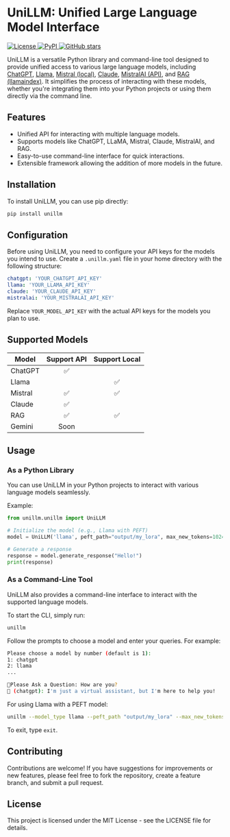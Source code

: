 # UniLLM: Unified Large Language Model Interface

<p>
<a href="https://opensource.org/licenses/MIT">
  <img src="https://img.shields.io/badge/License-MIT-blue.svg" alt="License">
</a>
<a href="https://pypi.org/project/unillm/">
  <img src="https://img.shields.io/pypi/v/unillm.svg" alt="PyPI">
</a>
<a href="https://github.com/fuzihaofzh/unillm">
  <img src="https://img.shields.io/github/stars/fuzihaofzh/unillm.svg?style=social&label=Star&maxAge=2592000" alt="GitHub stars">
</a>
</p>

UniLLM is a versatile Python library and command-line tool designed to provide unified access to various large language models, including [ChatGPT](https://openai.com/chatgpt), [Llama](https://llama.meta.com/), [Mistral (local)](https://huggingface.co/mistralai/Mistral-7B-Instruct-v0.2), [Claude](https://www.anthropic.com/), [MistralAI (API)](https://mistral.ai/), and [RAG (llamaindex)](https://www.llamaindex.ai/). It simplifies the process of interacting with these models, whether you're integrating them into your Python projects or using them directly via the command line.

## Features

- Unified API for interacting with multiple language models.
- Supports models like ChatGPT, LLaMA, Mistral, Claude, MistralAI, and RAG.
- Easy-to-use command-line interface for quick interactions.
- Extensible framework allowing the addition of more models in the future.

## Installation

To install UniLLM, you can use pip directly:

```bash
pip install unillm
```

## Configuration

Before using UniLLM, you need to configure your API keys for the models you intend to use. Create a `.unillm.yaml` file in your home directory with the following structure:

```yaml
chatgpt: 'YOUR_CHATGPT_API_KEY'
llama: 'YOUR_LLAMA_API_KEY'
claude: 'YOUR_CLAUDE_API_KEY'
mistralai: 'YOUR_MISTRALAI_API_KEY'
```

Replace `YOUR_MODEL_API_KEY` with the actual API keys for the models you plan to use.

## Supported Models

| Model       | Support API| Support Local |
|-------------|:----------:|:-------------:|
| ChatGPT     | ✅         |               |
| Llama       |            | ✅            |
| Mistral     | ✅         | ✅            |
| Claude      | ✅         |               | 
| RAG         | ✅         | ✅            |
| Gemini       | Soon       |               |

## Usage

### As a Python Library

You can use UniLLM in your Python projects to interact with various language models seamlessly.

Example:

```python
from unillm.unillm import UniLLM

# Initialize the model (e.g., Llama with PEFT)
model = UniLLM('llama', peft_path="output/my_lora", max_new_tokens=1024)

# Generate a response
response = model.generate_response("Hello!")
print(response)
```

### As a Command-Line Tool

UniLLM also provides a command-line interface to interact with the supported language models.

To start the CLI, simply run:

```bash
unillm
```


Follow the prompts to choose a model and enter your queries. For example:

```bash
Please choose a model by number (default is 1):
1: chatgpt
2: llama
...

👨Please Ask a Question: How are you?
🤖 (chatgpt): I'm just a virtual assistant, but I'm here to help you!
```

For using Llama with a PEFT model:

```bash
unillm --model_type llama --peft_path "output/my_lora" --max_new_tokens 1024
```

To exit, type `exit`.

## Contributing

Contributions are welcome! If you have suggestions for improvements or new features, please feel free to fork the repository, create a feature branch, and submit a pull request.

## License

This project is licensed under the MIT License - see the LICENSE file for details.
